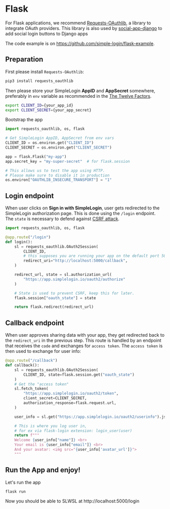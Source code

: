 # Flask

For Flask applications, we recommend [Requests-OAuthlib](https://github.com/requests/requests-oauthlib), a library to integrate OAuth providers. This library is also used by [social-app-django](https://github.com/python-social-auth/social-app-django) to add social login buttons to Django apps

The code example is on https://github.com/simple-login/flask-example.

## Preparation
First please install `Requests-OAuthlib`:

```bash
pip3 install requests_oauthlib
```

Then please store your SimpleLogin **AppID** and **AppSecret** somewhere, preferably in `env` variable as recommended in the [The Twelve Factors](https://12factor.net).

```bash
export CLIENT_ID={your_app_id}
export CLIENT_SECRET={your_app_secret}
```

Bootstrap the app

```python
import requests_oauthlib, os, flask

# Get SimpleLogin AppID, AppSecret from env vars
CLIENT_ID = os.environ.get("CLIENT_ID")
CLIENT_SECRET = os.environ.get("CLIENT_SECRET")

app = flask.Flask("my-app")
app.secret_key = "my-super-secret"  # for flask.session

# This allows us to test the app using HTTP.
# Please make sure to disable it in production
os.environ["OAUTHLIB_INSECURE_TRANSPORT"] = "1"
```

## Login endpoint

When user clicks on **Sign in with SimpleLogin**, user gets redirected to the SimpleLogin authorization page. This is done using the `/login` endpoint. The `state` is necessary to defend against [CSRF attack](https://www.shellvoide.com/hacks/cross-site-request-forgery-attack-on-oauth2-protocol/).

```python
import requests_oauthlib, os, flask

@app.route("/login")
def login():
    sl = requests_oauthlib.OAuth2Session(
        CLIENT_ID,
        # this supposes you are running your app on the default port 5000
        redirect_uri="http://localhost:5000/callback",
    )

    redirect_url, state = sl.authorization_url(
        "https://app.simplelogin.io/oauth2/authorize"
    )

    # State is used to prevent CSRF, keep this for later.
    flask.session["oauth_state"] = state

    return flask.redirect(redirect_url)
```

## Callback endpoint

When user approves sharing data with your app, they get redirected back to the `redirect_uri` in the previous step. This route is handled by an endpoint that receives the `code` and exchanges for `access token`. The `access token` is then used to exchange for user info:

```python
@app.route("/callback")
def callback():
    sl = requests_oauthlib.OAuth2Session(
        CLIENT_ID, state=flask.session.get("oauth_state")
    )
    # Get the "access token"
    sl.fetch_token(
        "https://app.simplelogin.io/oauth2/token",
        client_secret=CLIENT_SECRET,
        authorization_response=flask.request.url,
    )

    user_info = sl.get("https://app.simplelogin.io/oauth2/userinfo").json()

    # This is where you log user in,
    # for ex via flask-login extension: login_user(user)
    return f"""
    Welcome {user_info["name"]} <br>
    Your email is {user_info["email"]} <br>
    And your avatar: <img src="{user_info['avatar_url']}">
    """
```

## Run the App and enjoy!

Let's run the app

```bash
flask run
```

Now you should be able to SLWSL at http://localhost:5000/login

